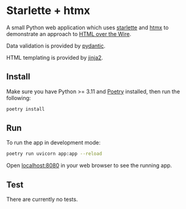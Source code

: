 # Starlette + htmx

A small Python web application which uses [starlette][] and [htmx][]
to demonstrate an approach to [HTML over the Wire][html-over-the-wire].

Data validation is provided by [pydantic][].

HTML templating is provided by [jinja2][].

## Install

Make sure you have Python >= 3.11 and [Poetry] installed, then run the
following:

```sh
poetry install 
```

## Run

To run the app in development mode:

```sh
poetry run uvicorn app:app --reload
```

Open [localhost:8080](http://localhost:8080/) in your web browser to see the running app.

## Test

There are currently no tests.



[html-over-the-wire]: https://dev.to/rajasegar/html-over-the-wire-is-the-future-of-web-development-542c
[htmx]: https://htmx.org/
[jinja2]: https://pypi.org/project/Jinja2/
[poetry]: https://python-poetry.org/
[pydantic]: https://pydantic-docs.helpmanual.io/
[starlette]: https://pypi.org/project/starlette/
